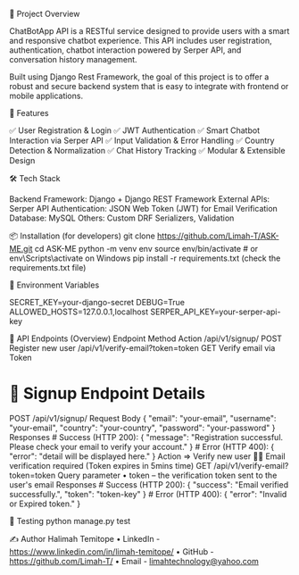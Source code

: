 📘 Project Overview

ChatBotApp API is a RESTful service designed to provide users with a smart and responsive chatbot experience. This API includes user registration, authentication, chatbot interaction powered by Serper API, and conversation history management.

Built using Django Rest Framework, the goal of this project is to offer a robust and secure backend system that is easy to integrate with frontend or mobile applications.

🚀 Features

✅ User Registration & Login
✅ JWT Authentication
✅ Smart Chatbot Interaction via Serper API
✅ Input Validation & Error Handling
✅ Country Detection & Normalization
✅ Chat History Tracking
✅ Modular & Extensible Design

🛠️ Tech Stack

Backend Framework: Django + Django REST Framework
External APIs: Serper API
Authentication: JSON Web Token (JWT) for Email Verification
Database: MySQL
Others: Custom DRF Serializers, Validation

📦 Installation (for developers)
git clone https://github.com/Limah-T/ASK-ME.git
cd ASK-ME
python -m venv env
source env/bin/activate  # or env\Scripts\activate on Windows
pip install -r requirements.txt (check the requirements.txt file)

🔐 Environment Variables

SECRET_KEY=your-django-secret
DEBUG=True
ALLOWED_HOSTS=127.0.0.1,localhost
SERPER_API_KEY=your-serper-api-key

📍 API Endpoints (Overview)
Endpoint                                Method     Action
/api/v1/signup/	                        POST	   Register new user
/api/v1/verify-email?token=token        GET        Verify email via Token


# 📝 Signup Endpoint Details
POST /api/v1/signup/
    Request Body  {
                    "email": "your-email",
                    "username": "your-email",
                    "country": "your-country",
                    "password": "your-password"
                }
    Responses
    # Success (HTTP 200):
        {
        "message": "Registration successful. Please check your email to verify your account."
        }
    # Error (HTTP 400):
        {
        "error": "detail will be displayed here."
        }
    Action => Verify new user
    📧✅ Email verification required (Token expires in 5mins time)
    GET /api/v1/verify-email?token=token
    Query parameter 
        • token – the verification token sent to the user's email
    Responses
        # Success (HTTP 200):
            {
                "success": "Email verified successfully.",
                "token": "token-key"
            }
        # Error (HTTP 400):
            {
                "error": "Invalid or Expired token."
            }

🧪 Testing
python manage.py test

✍️ Author
Halimah Temitope
• LinkedIn - https://www.linkedin.com/in/limah-temitope/
• GitHub - https://github.com/Limah-T/
• Email - limahtechnology@yahoo.com

